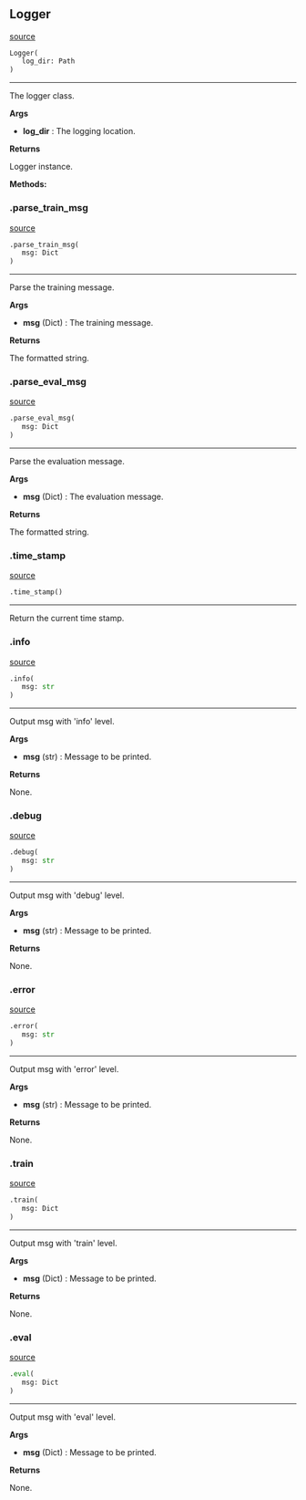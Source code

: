 #


## Logger
[source](https://github.com/RLE-Foundation/rllte/blob/main/rllte/common/logger.py/#L51)
```python 
Logger(
   log_dir: Path
)
```


---
The logger class.


**Args**

* **log_dir**  : The logging location.


**Returns**

Logger instance.


**Methods:**


### .parse_train_msg
[source](https://github.com/RLE-Foundation/rllte/blob/main/rllte/common/logger.py/#L91)
```python
.parse_train_msg(
   msg: Dict
)
```

---
Parse the training message.


**Args**

* **msg** (Dict) : The training message.


**Returns**

The formatted string.

### .parse_eval_msg
[source](https://github.com/RLE-Foundation/rllte/blob/main/rllte/common/logger.py/#L106)
```python
.parse_eval_msg(
   msg: Dict
)
```

---
Parse the evaluation message.


**Args**

* **msg** (Dict) : The evaluation message.


**Returns**

The formatted string.

### .time_stamp
[source](https://github.com/RLE-Foundation/rllte/blob/main/rllte/common/logger.py/#L122)
```python
.time_stamp()
```

---
Return the current time stamp.

### .info
[source](https://github.com/RLE-Foundation/rllte/blob/main/rllte/common/logger.py/#L126)
```python
.info(
   msg: str
)
```

---
Output msg with 'info' level.


**Args**

* **msg** (str) : Message to be printed.


**Returns**

None.

### .debug
[source](https://github.com/RLE-Foundation/rllte/blob/main/rllte/common/logger.py/#L138)
```python
.debug(
   msg: str
)
```

---
Output msg with 'debug' level.


**Args**

* **msg** (str) : Message to be printed.


**Returns**

None.

### .error
[source](https://github.com/RLE-Foundation/rllte/blob/main/rllte/common/logger.py/#L150)
```python
.error(
   msg: str
)
```

---
Output msg with 'error' level.


**Args**

* **msg** (str) : Message to be printed.


**Returns**

None.

### .train
[source](https://github.com/RLE-Foundation/rllte/blob/main/rllte/common/logger.py/#L162)
```python
.train(
   msg: Dict
)
```

---
Output msg with 'train' level.


**Args**

* **msg** (Dict) : Message to be printed.


**Returns**

None.

### .eval
[source](https://github.com/RLE-Foundation/rllte/blob/main/rllte/common/logger.py/#L177)
```python
.eval(
   msg: Dict
)
```

---
Output msg with 'eval' level.


**Args**

* **msg** (Dict) : Message to be printed.


**Returns**

None.
